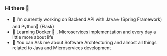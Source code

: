 ### Hi there 👋

- 🔭 I’m currently working on Backend API with Java☕ (Spring Framework) and Python🐍 (Flask) 
- 🌱 Learning Docker 🐳 , Microservices implementation and every day a little more about life
- 💬 You can Ask me about Software Archtecturing and almost all things related to Java and Microservices development

<!--
**CheckMaathy/CheckMaathy** is a ✨ _special_ ✨ repository because its `README.md` (this file) appears on your GitHub profile.

Here are some ideas to get you started:

- 🔭 I’m currently working on ...
- 🌱 I’m currently learning ...
- 👯 I’m looking to collaborate on ...
- 🤔 I’m looking for help with ...
- 💬 Ask me about ...
- 📫 How to reach me: ...
- 😄 Pronouns: ...
- ⚡ Fun fact: ...
-->
